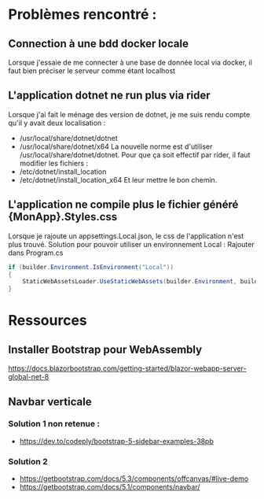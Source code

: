 


# Problèmes rencontré :

## Connection à une bdd docker locale
Lorsque j'essaie de me connecter à une base de donnée local via docker, il faut bien préciser le serveur comme étant localhost

## L'application dotnet ne run plus via rider
Lorsque j'ai fait le ménage des version de dotnet, je me suis rendu compte qu'il y avait deux localisation :
- /usr/local/share/dotnet/dotnet
- /usr/local/share/dotnet/x64
La nouvelle norme est d'utiliser /usr/local/share/dotnet/dotnet.
Pour que ça soit effectif par rider, il faut modifier les fichiers :
- /etc/dotnet/install_location
- /etc/dotnet/install_location_x64
Et leur mettre le bon chemin.

## L'application ne compile plus le fichier généré {MonApp}.Styles.css
Lorsque je rajoute un appsettings.Local.json, le css de l'application n'est plus trouvé.
Solution pour pouvoir utiliser un environnement Local :
Rajouter dans Program.cs
``` csharp
if (builder.Environment.IsEnvironment("Local"))
{
    StaticWebAssetsLoader.UseStaticWebAssets(builder.Environment, builder.Configuration);
}
```

# Ressources

## Installer Bootstrap pour WebAssembly
https://docs.blazorbootstrap.com/getting-started/blazor-webapp-server-global-net-8
## Navbar verticale
### Solution 1 non retenue :
- https://dev.to/codeply/bootstrap-5-sidebar-examples-38pb
### Solution 2
- https://getbootstrap.com/docs/5.3/components/offcanvas/#live-demo
- https://getbootstrap.com/docs/5.1/components/navbar/
